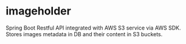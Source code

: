 # imageholder
Spring Boot Restful API integrated with AWS S3 service via AWS SDK. Stores images metadata in DB and their content in S3 buckets.

